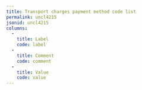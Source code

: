 ```yaml
---
title: Transport charges payment method code list
permalink: uncl4215
jsonid: uncl4215
columns:
  - 
    title: Label
    code: label
  - 
    title: Comment
    code: comment
  - 
    title: Value
    code: value
---
```

